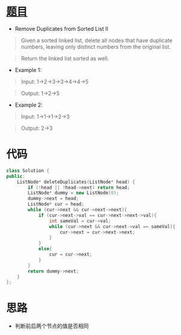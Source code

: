 # [题目](https://leetcode.com/problems/remove-duplicates-from-sorted-list-ii/)

* Remove Duplicates from Sorted List II

> Given a sorted linked list, delete all nodes that have duplicate numbers, leaving only distinct numbers from the original list.

> Return the linked list sorted as well.

* Example 1:

> Input: 1->2->3->3->4->4->5

> Output: 1->2->5

* Example 2:

> Input: 1->1->1->2->3

> Output: 2->3

# 代码

```cpp
class Solution {
public:
    ListNode* deleteDuplicates(ListNode* head) {
        if (!head || !head->next) return head;
        ListNode* dummy = new ListNode(0);
        dummy->next = head;
        ListNode* cur = head;
        while (cur->next && cur->next->next){
            if (cur->next->val == cur->next->next->val){
                int sameVal = cur->val;
                while (cur->next && cur->next->val == sameVal){
                    cur->next = cur->next->next;
                }
            }
            else{
                cur = cur->next;
            }
        }
        return dummy->next;
    }
};
```

# 思路

* 判断前后两个节点的值是否相同
